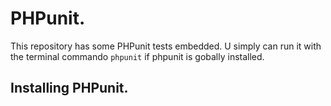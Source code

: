 PHPunit. 
=============================

This repository has some PHPunit tests embedded. 
U simply can run it with the terminal commando `phpunit` if phpunit is gobally installed.

## Installing PHPunit.

